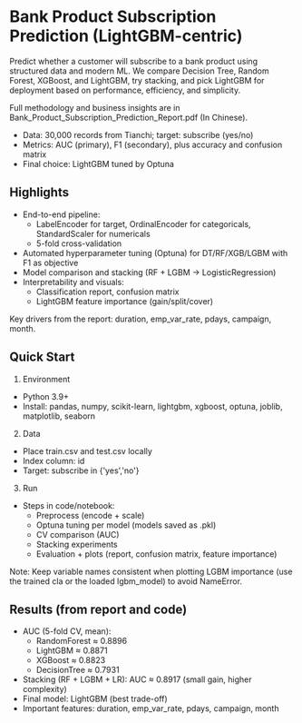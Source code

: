 # Bank Product Subscription Prediction (LightGBM-centric)

Predict whether a customer will subscribe to a bank product using structured data and modern ML. We compare Decision Tree, Random Forest, XGBoost, and LightGBM, try stacking, and pick LightGBM for deployment based on performance, efficiency, and simplicity.

Full methodology and business insights are in Bank_Product_Subscription_Prediction_Report.pdf (In Chinese).

- Data: 30,000 records from Tianchi; target: subscribe (yes/no)
- Metrics: AUC (primary), F1 (secondary), plus accuracy and confusion matrix
- Final choice: LightGBM tuned by Optuna

## Highlights

- End-to-end pipeline:
    - LabelEncoder for target, OrdinalEncoder for categoricals, StandardScaler for numericals
    - 5-fold cross-validation
- Automated hyperparameter tuning (Optuna) for DT/RF/XGB/LGBM with F1 as objective
- Model comparison and stacking (RF + LGBM → LogisticRegression)
- Interpretability and visuals:
    - Classification report, confusion matrix
    - LightGBM feature importance (gain/split/cover)

Key drivers from the report: duration, emp_var_rate, pdays, campaign, month.

## Quick Start

1. Environment
- Python 3.9+
- Install: pandas, numpy, scikit-learn, lightgbm, xgboost, optuna, joblib, matplotlib, seaborn
2. Data
- Place train.csv and test.csv locally
- Index column: id
- Target: subscribe in {'yes','no'}
3. Run
- Steps in code/notebook:
    - Preprocess (encode + scale)
    - Optuna tuning per model (models saved as .pkl)
    - CV comparison (AUC)
    - Stacking experiments
    - Evaluation + plots (report, confusion matrix, feature importance)

Note: Keep variable names consistent when plotting LGBM importance (use the trained cla or the loaded lgbm_model) to avoid NameError.

## Results (from report and code)

- AUC (5-fold CV, mean):
    - RandomForest ≈ 0.8896
    - LightGBM ≈ 0.8871
    - XGBoost ≈ 0.8823
    - DecisionTree ≈ 0.7931
- Stacking (RF + LGBM + LR): AUC ≈ 0.8917 (small gain, higher complexity)
- Final model: LightGBM (best trade-off)
- Important features: duration, emp_var_rate, pdays, campaign, month
